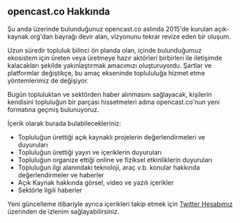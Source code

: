 ## opencast.co Hakkında

Şu anda üzerinde bulunduğunuz opencast.co aslında 2015'de kurulan açık-kaynak.org'dan bayrağı devir alan, vizyonunu tekrar revize eden bir oluşum.

Uzun süredir topluluk bilinci ön planda olan, içinde bulunduğumuz ekosistem için üreten veya üretmeye hazır aktörleri birbirleri ile iletişimde kalacakları şekilde yakınlaştırmak amacımızı oluşturuyordu. Şartlar ve platformlar değiştikçe, bu amaç ekseninde toplululuğa hizmet etme yöntemlerimiz de değişiyor.

Bugün topluluktan ve sektörden haber alınmasını sağlayacak, kişilerin kendisini topluluğun bir parçası hissetmeleri adına opencast.co'nun yeni formatına geçmiş bulunuyoruz.

İçerik olarak burada bulabilecekleriniz:

- Topluluğun ürettiği açık kaynaklı projelerin değerlendirmeleri ve duyuruları
- Topluluğun ürettiği yayın ve içeriklerin duyuruları
- Topluluğun organize ettiği online ve fiziksel etkinliklerin duyuruları
- Topluluğun ilgi alanındaki teknoloji, araç v.b. konular hakkında değerlendirmeler ve haberler
- Açık Kaynak hakkında görsel, video ve yazılı içerikler
- Sektörle ilgili haberler

Yeni güncelleme itibariyle ayrıca içerikleri takip etmek için [Twitter Hesabımız](https://twitter.com/opencastco) üzerinden de izlenim sağlayabilirsiniz.
